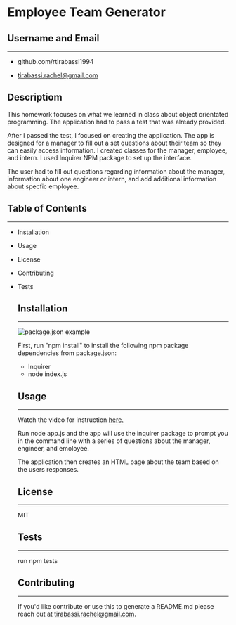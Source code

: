  # Employee Team Generator
  
  ## Username and Email
  ***
  - github.com/rtirabassi1994<br>

  - <tirabassi.rachel@gmail.com>
  
  ## Descriptiom
  This homework focuses on what we learned in class about object orientated programming. The application had to pass a test that was already provided.

  After I passed the test, I focused on creating the application. The app is designed for a manager to fill out a set questions about their team so they can easily access information. I created classes for the manager, employee, and intern. I used Inquirer NPM package to set up the interface.

  The user had to fill out questions regarding information about the manager, information about one engineer or intern, and add additional information about specfic employee.

## Table of Contents
***
- Installation
- Usage
- License
- Contributing
- Tests
  

  ## Installation
  ***
  
  ![package.json example](/packagejson.JPG "Installation Example")<br>
  
  First, run "npm install" to install the following npm package dependencies from package.json: <br>

  - Inquirer <br>
  - node index.js
  
  ## Usage
  ***
  Watch the video for instruction [here.](https://drive.google.com/file/)<br>

  Run node app.js and the app will use the inquirer package to prompt you in the command line with a series of questions about the manager, engineer, and emoloyee.<br>

  The application then creates an HTML page about the team based on the users responses. <br>


  ## License
  ***
  MIT
  
  ## Tests
  ***
  run npm tests

  ## Contributing
  ***
  If you'd like contribute or use this to generate a README.md please reach out at tirabassi.rachel@gmail.com.